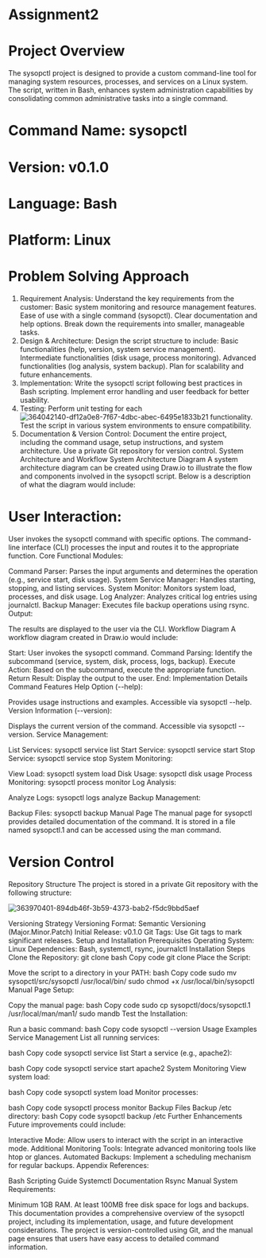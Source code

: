 # Assignment2
# Project Overview
The sysopctl project is designed to provide a custom command-line tool for managing system resources, processes, and services on a Linux system. The script, written in Bash, enhances system administration capabilities by consolidating common administrative tasks into a single command.

# Command Name: sysopctl
# Version: v0.1.0
# Language: Bash
# Platform: Linux

# Problem Solving Approach
1. Requirement Analysis:
Understand the key requirements from the customer:
Basic system monitoring and resource management features.
Ease of use with a single command (sysopctl).
Clear documentation and help options.
Break down the requirements into smaller, manageable tasks.
2. Design & Architecture:
Design the script structure to include:
Basic functionalities (help, version, system service management).
Intermediate functionalities (disk usage, process monitoring).
Advanced functionalities (log analysis, system backup).
Plan for scalability and future enhancements.
3. Implementation:
Write the sysopctl script following best practices in Bash scripting.
Implement error handling and user feedback for better usability.
4. Testing:
Perform unit testing for each![364042140-df12a0e8-7f67-4dbc-abec-6495e1833b21](https://github.com/user-attachments/assets/e363bc17-97ef-4a98-8058-a1e4d5cb11c6)
 functionality.
Test the script in various system environments to ensure compatibility.
5. Documentation & Version Control:
Document the entire project, including the command usage, setup instructions, and system architecture.
Use a private Git repository for version control.
System Architecture and Workflow
System Architecture Diagram
A system architecture diagram can be created using Draw.io to illustrate the flow and components involved in the sysopctl script. Below is a description of what the diagram would include:

# User Interaction:

User invokes the sysopctl command with specific options.
The command-line interface (CLI) processes the input and routes it to the appropriate function.
Core Functional Modules:

Command Parser:
Parses the input arguments and determines the operation (e.g., service start, disk usage).
System Service Manager:
Handles starting, stopping, and listing services.
System Monitor:
Monitors system load, processes, and disk usage.
Log Analyzer:
Analyzes critical log entries using journalctl.
Backup Manager:
Executes file backup operations using rsync.
Output:

The results are displayed to the user via the CLI.
Workflow Diagram
A workflow diagram created in Draw.io would include:

Start:
User invokes the sysopctl command.
Command Parsing:
Identify the subcommand (service, system, disk, process, logs, backup).
Execute Action:
Based on the subcommand, execute the appropriate function.
Return Result:
Display the output to the user.
End:
Implementation Details
Command Features
Help Option (--help):

Provides usage instructions and examples.
Accessible via sysopctl --help.
Version Information (--version):

Displays the current version of the command.
Accessible via sysopctl --version.
Service Management:

List Services: sysopctl service list
Start Service: sysopctl service start <service-name>
Stop Service: sysopctl service stop <service-name>
System Monitoring:

View Load: sysopctl system load
Disk Usage: sysopctl disk usage
Process Monitoring: sysopctl process monitor
Log Analysis:

Analyze Logs: sysopctl logs analyze
Backup Management:

Backup Files: sysopctl backup <path>
Manual Page
The manual page for sysopctl provides detailed documentation of the command. It is stored in a file named sysopctl.1 and can be accessed using the man command.

# Version Control
Repository Structure
The project is stored in a private Git repository with the following structure:

![363970401-894db46f-3b59-4373-bab2-f5dc9bbd5aef](https://github.com/user-attachments/assets/2727688d-662d-46c8-b08a-9c4b2bce8d43)

Versioning Strategy
Versioning Format: Semantic Versioning (Major.Minor.Patch)
Initial Release: v0.1.0
Git Tags: Use Git tags to mark significant releases.
Setup and Installation
Prerequisites
Operating System: Linux
Dependencies: Bash, systemctl, rsync, journalctl
Installation Steps
Clone the Repository:
git clone <private-repo-url>
bash
Copy code
git clone <private-repo-url>
Place the Script:

Move the script to a directory in your PATH:
bash
Copy code
sudo mv sysopctl/src/sysopctl /usr/local/bin/
sudo chmod +x /usr/local/bin/sysopctl
Manual Page Setup:

Copy the manual page:
bash
Copy code
sudo cp sysopctl/docs/sysopctl.1 /usr/local/man/man1/
sudo mandb
Test the Installation:

Run a basic command:
bash
Copy code
sysopctl --version
Usage Examples
Service Management
List all running services:

bash
Copy code
sysopctl service list
Start a service (e.g., apache2):

bash
Copy code
sysopctl service start apache2
System Monitoring
View system load:

bash
Copy code
sysopctl system load
Monitor processes:

bash
Copy code
sysopctl process monitor
Backup Files
Backup /etc directory:
bash
Copy code
sysopctl backup /etc
Further Enhancements
Future improvements could include:

Interactive Mode: Allow users to interact with the script in an interactive mode.
Additional Monitoring Tools: Integrate advanced monitoring tools like htop or glances.
Automated Backups: Implement a scheduling mechanism for regular backups.
Appendix
References:

Bash Scripting Guide
Systemctl Documentation
Rsync Manual
System Requirements:

Minimum 1GB RAM.
At least 100MB free disk space for logs and backups.
This documentation provides a comprehensive overview of the sysopctl project, including its implementation, usage, and future development considerations. The project is version-controlled using Git, and the manual page ensures that users have easy access to detailed command information.

